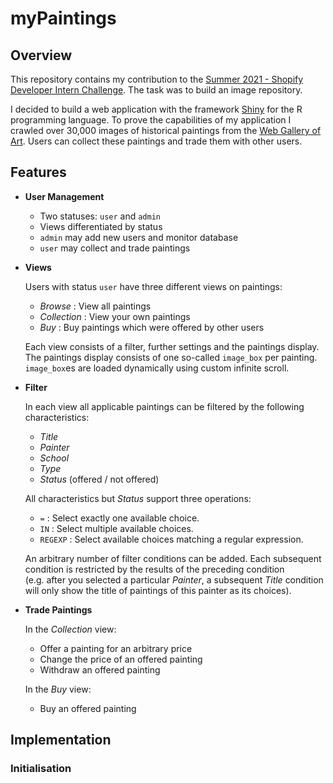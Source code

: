myPaintings
================

## Overview

This repository contains my contribution to the [Summer 2021 - Shopify
Developer Intern
Challenge](https://docs.google.com/document/d/1ZKRywXQLZWOqVOHC4JkF3LqdpO3Llpfk_CkZPR8bjak/edit).
The task was to build an image repository.

I decided to build a web application with the framework
[Shiny](https://shiny.rstudio.com/) for the R programming language. To
prove the capabilities of my application I crawled over 30,000 images of
historical paintings from the [Web Gallery of Art](https://www.wga.hu/).
Users can collect these paintings and trade them with other users.

## Features

  - **User Management**
    
      - Two statuses: `user` and `admin`
      - Views differentiated by status
      - `admin` may add new users and monitor database
      - `user` may collect and trade paintings

  - **Views**
    
    Users with status `user` have three different views on paintings:
    
      - *Browse* : View all paintings
      - *Collection* : View your own paintings
      - *Buy* : Buy paintings which were offered by other users
    
    Each view consists of a filter, further settings and the paintings
    display. The paintings display consists of one so-called `image_box`
    per painting. `image_box`es are loaded dynamically using custom
    infinite scroll.

  - **Filter**
    
    In each view all applicable paintings can be filtered by the
    following characteristics:
    
      - *Title*
      - *Painter*
      - *School*
      - *Type*
      - *Status* (offered / not offered)
    
    All characteristics but *Status* support three operations:
    
      - `=` : Select exactly one available choice.
      - `IN` : Select multiple available choices.
      - `REGEXP` : Select available choices matching a regular
        expression.
    
    An arbitrary number of filter conditions can be added. Each
    subsequent condition is restricted by the results of the preceding
    condition (e.g. after you selected a particular *Painter*, a
    subsequent *Title* condition will only show the title of paintings
    of this painter as its choices).

  - **Trade Paintings**
    
    In the *Collection* view:
    
      - Offer a painting for an arbitrary price
      - Change the price of an offered painting
      - Withdraw an offered painting
    
    In the *Buy* view:
    
      - Buy an offered painting

## Implementation

### Initialisation
